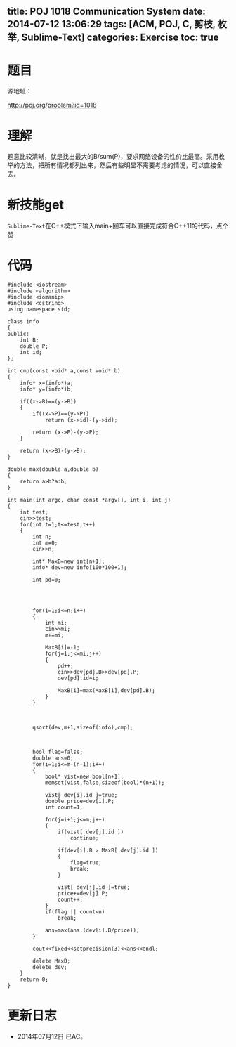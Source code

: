 ﻿title: POJ 1018 Communication System
date: 2014-07-12 13:06:29
tags: [ACM, POJ, C, 剪枝, 枚举, Sublime-Text]
categories: Exercise
toc: true
---
# 题目
源地址：

http://poj.org/problem?id=1018

# 理解
题意比较清晰，就是找出最大的B/sum(P)，要求网络设备的性价比最高。采用枚举的方法，把所有情况都列出来，然后有些明显不需要考虑的情况，可以直接舍去。

<!-- more -->

# 新技能get
`Sublime-Text`在C++模式下输入main+回车可以直接完成符合C++11的代码，点个赞

# 代码

```
#include <iostream>
#include <algorithm>
#include <iomanip>
#include <cstring>
using namespace std;

class info
{
public:
    int B;
    double P;
    int id;
};

int cmp(const void* a,const void* b)
{
    info* x=(info*)a;
    info* y=(info*)b;

    if((x->B)==(y->B))
    {
        if((x->P)==(y->P))
            return (x->id)-(y->id);

        return (x->P)-(y->P);
    }

    return (x->B)-(y->B);
}

double max(double a,double b)
{
    return a>b?a:b;
}

int main(int argc, char const *argv[], int i, int j)
{
    int test;
    cin>>test;
    for(int t=1;t<=test;t++)
    {
        int n;
        int m=0;
        cin>>n;

        int* MaxB=new int[n+1];
        info* dev=new info[100*100+1];

        int pd=0;




        for(i=1;i<=n;i++)
        {
            int mi;
            cin>>mi;
            m+=mi;

            MaxB[i]=-1;
            for(j=1;j<=mi;j++)
            {
                pd++;
                cin>>dev[pd].B>>dev[pd].P;
                dev[pd].id=i;

                MaxB[i]=max(MaxB[i],dev[pd].B);
            }
        }



        qsort(dev,m+1,sizeof(info),cmp);



        bool flag=false;
        double ans=0;
        for(i=1;i<=m-(n-1);i++)
        {
            bool* vist=new bool[n+1];
            memset(vist,false,sizeof(bool)*(n+1));

            vist[ dev[i].id ]=true;
            double price=dev[i].P;
            int count=1;

            for(j=i+1;j<=m;j++)
            {
                if(vist[ dev[j].id ])
                    continue;

                if(dev[i].B > MaxB[ dev[j].id ])
                {
                    flag=true;
                    break;
                }

                vist[ dev[j].id ]=true;
                price+=dev[j].P;
                count++;
            }
            if(flag || count<n)
                break;

            ans=max(ans,(dev[i].B/price));
        }

        cout<<fixed<<setprecision(3)<<ans<<endl;

        delete MaxB;
        delete dev;
    }
    return 0;
}

```

# 更新日志
- 2014年07月12日 已AC。
